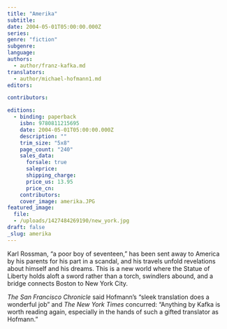 ```yaml
---
title: "Amerika"
subtitle:
date: 2004-05-01T05:00:00.000Z
series:
genre: "fiction"
subgenre:
language:
authors:
  - author/franz-kafka.md
translators:
  - author/michael-hofmann1.md
editors:

contributors:

editions:
  - binding: paperback
    isbn: 9780811215695
    date: 2004-05-01T05:00:00.000Z
    description: ""
    trim_size: "5x8"
    page_count: "240"
    sales_data:
      forsale: true
      saleprice:
      shipping_charge:
      price_us: 13.95
      price_cn:
    contributors:
    cover_image: amerika.JPG
featured_image:
  file:
  - /uploads/1427484269190/new_york.jpg
draft: false
_slug: amerika
---
```


Karl Rossman, “a poor boy of seventeen,” has been sent away to America by his parents for his part in a scandal, and his travels unfold revelations about himself and his dreams. This is a new world where the Statue of Liberty holds aloft a sword rather than a torch, swindlers abound, and a bridge connects Boston to New York City.

_The San Francisco Chronicle_ said Hofmann’s “sleek translation does a wonderful job” and _The New York Times_ concurred: “Anything by Kafka is worth reading again, especially in the hands of such a gifted translator as Hofmann.”

